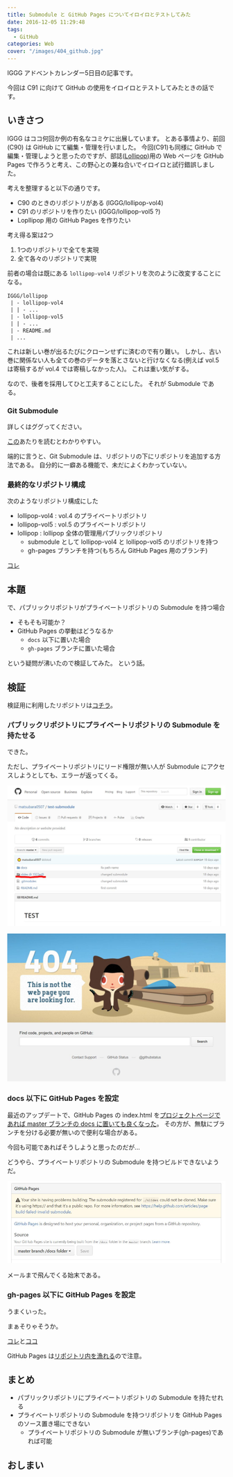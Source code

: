 ```yaml
---
title: Submodule と GitHub Pages についてイロイロとテストしてみた
date: 2016-12-05 11:29:48
tags:
  - GitHub
categories: Web
cover: "/images/404_github.jpg"
---
```


IGGG アドベントカレンダー5日目の記事です。

今回は C91 に向けて GitHub の使用をイロイロとテストしてみたときの話です。

## いきさつ

IGGG はココ何回か例の有名なコミケに出展しています。
とある事情より、前回(C90) は GitHub にて編集・管理を行いました。
今回(C91)も同様に GitHub で編集・管理しようと思ったのですが、部誌([Lollipop](https://iggg.github.io/lollipop/))用の Web ページを GitHub Pages で作ろうと考え、この野心との兼ね合いでイロイロと試行錯誤しました。

考えを整理すると以下の通りです。

- C90 のときのリポジトリがある (IGGG/lollipop-vol4)
- C91 のリポジトリを作りたい (IGGG/lollipop-vol5 ?)
- Lopllipop 用の GitHub Pages を作りたい

考え得る案は2つ

1. 1つのリポジトリで全てを実現
2. 全て各々のリポジトリで実現

前者の場合は既にある `lollipop-vol4` リポジトリを次のように改変することになる。

```
IGGG/lollipop
 | - lollipop-vol4
 | | - ...
 | - lollipop-vol5
 | | - ...
 | - README.md
 | ...
```

これは新しい巻が出るたびにクローンせずに済むので有り難い。
しかし、古い巻に関係ない人も全ての巻のデータを落とさないと行けなくなる(例えば vol.5 は寄稿するが vol.4 では寄稿しなかった人)。
これは重い気がする。

なので、後者を採用してひと工夫することにした。
それが Submodule である。

### Git Submodule

詳しくはググってください。

[この](http://qiita.com/kinpira/items/3309eb2e5a9a422199e9)あたりを読むとわかりやすい。

端的に言うと、Git Submodule は、リポジトリの下にリポジトリを追加する方法である。
自分的に一癖ある機能で、未だによくわかっていない。

### 最終的なリポジトリ構成

次のようなリポジトリ構成にした

- lollipop-vol4 : vol.4 のプライベートリポジトリ
- lollipop-vol5 : vol.5 のプライベートリポジトリ
- lollipop : lollipop 全体の管理用パブリックリポジトリ
    - submodule として lollipop-vol4 と lollipop-vol5 のリポジトリを持つ
    - gh-pages ブランチを持つ(もちろん GitHub Pages 用のブランチ)

[コレ](https://github.com/IGGG/lollipop)

## 本題

で、パブリックリポジトリがプライベートリポジトリの Submodule を持つ場合

- そもそも可能か？
- GitHub Pages の挙動はどうなるか
    - `docs` 以下に置いた場合
    - `gh-pages` ブランチに置いた場合

という疑問が沸いたので検証してみた。
という話。

## 検証

検証用に利用したリポジトリは[コチラ](https://github.com/matsubara0507/test-submodule)。


### パブリックリポジトリにプライベートリポジトリの Submodule を持たせる

できた。

ただし、プライベートリポジトリにリード権限が無い人が Submodule にアクセスしようとしても、エラーが返ってくる。

![クリック!](/images/test-github-submodule/click_private_submodule.jpg)

![404エラー...](/images/test-github-submodule/404_github.jpg)

### docs 以下に GitHub Pages を設定

最近のアップデートで、GitHub Pages の index.html を[プロジェクトページであれば master ブランチの docs に置いても良くなった](https://help.github.com/articles/configuring-a-publishing-source-for-github-pages/)。
その方が、無駄にブランチを分ける必要が無いので便利な場合がある。

今回も可能であればそうしようと思ったのだが...

どうやら、プライベートリポジトリの Submodule を持つビルドできないようだ。

![怒られた](/images/test-github-submodule/error.jpg)

メールまで飛んでくる始末である。

### gh-pages 以下に GitHub Pages を設定

うまくいった。

まぁそりゃそうか。

[コレ](https://github.com/matsubara0507/test-submodule/tree/gh-pages)と[ココ](https://matsubara0507.github.io/test-submodule/)

GitHub Pages は[リポジトリ内を漁れる](https://matsubara0507.github.io/test-submodule/README.md)ので注意。

## まとめ

- パブリックリポジトリにプライベートリポジトリの Submodule を持たせれる
- プライベートリポジトリの Submodule を持つリポジトリを GitHub Pages のソース置き場にできない
    - プライベートリポジトリの Submodule が無いブランチ(gh-pages)であれば可能

## おしまい
